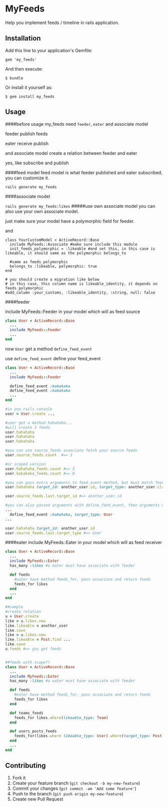 # MyFeeds

Help you implement feeds / timeline in rails application.

## Installation

Add this line to your application's Gemfile:

    gem 'my_feeds'

And then execute:

    $ bundle

Or install it yourself as:

    $ gem install my_feeds

## Usage


####before usage
my_feeds need `feeder`, `eater` and associate model

feeder publish feeds

eater receive publish

and associate model create a relation between feeder and eater

yes, like subscribe and publish

####feed model
feed model is what feeder published and  eater subscribed, you can customize it.

`rails generate my_feeds`

####associate model

`rails generate my_feeds:likes`
#####use own associate model
you can also use your own associate model.

just make sure your model have a polymorphic field for feeder.

and
```
class YourCustomModel < ActiveRecord::Base
  include MyFeeds::Associate #make sure include this module
  init_feeds_polymorphic = :likeable #and set this, in this case is likeable, it should same as the polymorphic belongs_to

  #same as feeds_polymorphic
  belongs_to :likeable, polymorphic: true
end

# you should create a migration like below
# in this case, this column name is likeable_identity, it depends on feeds_polymorphic
#add_column :your_customs, :likeable_identity, :string, null: false
```

####feeder

include MyFeeds::Feeder in your model which will as feed source

```ruby
class User < ActiveRecord::Base
  ...
  include MyFeeds::Feeder
  ...
end
```

now `User` get a method `define_feed_event`

use `define_feed_event` define your feed_event
```ruby
class User < ActiveRecord::Base
  ...
  include MyFeeds::Feeder

  define_feed_event :hahahaha
  define_feed_event :kakakaka
  ...
end

#in you rails console
user = User.create ...

#user get a method hahahaha...
#will create 3 feeds
user.hahahaha
user.hahahaha
user.hahahaha

#you can use source_feeds associate fetch your source feeds
user.source_feeds.count  #=> 3

#or scoped version
user.hahahaha_feeds.count #=> 3
user.kakakaka_feeds.count #=> 0

#you can pass extra arguments to feed_event method, but must match feed model attributes
user.hahahaha target_id: another_user.id, target_type: another_user.class

user.source_feeds.last.target_id #=> another_user.id

#you can also passed arguments with define_feed_event, then arguments will be default
...
  define_feed_event :hahahaha, target_type: User
...

user.hahahaha target_id: another_user.id
user.source_feeds.last.target_type #=> User
```

####eater
include MyFeeds::Eater in your model which will as feed receiver

```ruby
class User < ActiveRecord::Base
  ...
  include MyFeeds::Eater
  has_many :likes #a eater must have associate with feeder

  def feeds
    #eater have method feeds_for, pass associate and return feeds
    feeds_for likes
  end
  ...
end

##sample
#create relation
u = User.create
like = u.likes.new
like.likeable = another_user
like.save
like = u.likes.new
like.likeable = Post.find ...
like.save
u.feeds #=> you get feeds


##feeds with scope??
class User < ActiveRecord::Base
  ...
  include MyFeeds::Eater
  has_many :likes #a eater must have associate with feeder

  def feeds
    #eater have method feeds_for, pass associate and return feeds
    feeds_for likes
  end

  def teams_feeds
    feeds_for likes.where(likeable_type: Team)
  end

  def users_posts_feeds
    feeds_for(likes.where likeable_type: User).where(target_type: Post)
  end
  ...
end
```

## Contributing


1. Fork it
2. Create your feature branch (`git checkout -b my-new-feature`)
3. Commit your changes (`git commit -am 'Add some feature'`)
4. Push to the branch (`git push origin my-new-feature`)
5. Create new Pull Request
